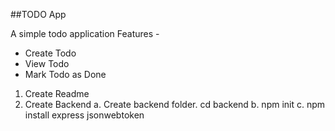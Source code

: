 ##TODO App

A simple todo application
Features - 

- Create Todo
- View Todo
- Mark Todo as Done

1. Create Readme
2. Create Backend
    a. Create backend folder. 
        cd backend 
    b. npm init 
    c. npm install express jsonwebtoken
